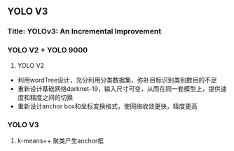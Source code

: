 ## YOLO V3

### Title: YOLOv3: An Incremental Improvement

### YOLO V2 + YOLO 9000
1. YOLO V2
+ 利用wordTree设计，充分利用分类数据集，弥补目标识别类别数目的不足
+ 重新设计基础网络darknet-19，输入尺寸可变，从而在同一套模型上，提供速度和精度之间的切换
+ 重新设计anchor box和坐标变换格式，使网络收敛更快，精度更高

### YOLO V3
1. k-means++ 聚类产生anchor框
